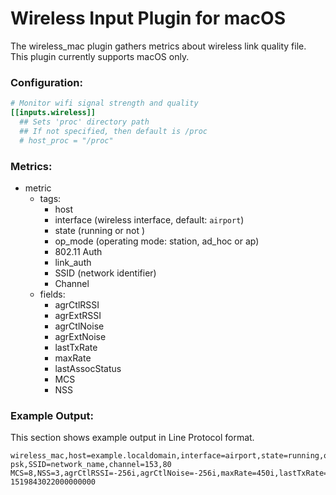 # Wireless Input Plugin for macOS

The wireless_mac plugin gathers metrics about wireless link quality file. This plugin currently supports macOS only.

### Configuration:

```toml
# Monitor wifi signal strength and quality
[[inputs.wireless]]
  ## Sets 'proc' directory path
  ## If not specified, then default is /proc
  # host_proc = "/proc"
```

### Metrics:

- metric
  - tags:
    - host
    - interface (wireless interface, default: `airport`)
    - state (running or not )
    - op_mode (operating mode: station, ad_hoc or ap)
    - 802.11 Auth
    - link_auth
    - SSID (network identifier)
    - Channel
  - fields:
    - agrCtlRSSI
    - agrExtRSSI
    - agrCtlNoise
    - agrExtNoise
    - lastTxRate
    - maxRate
    - lastAssocStatus
    - MCS
    - NSS

### Example Output:

This section shows example output in Line Protocol format.

```
wireless_mac,host=example.localdomain,interface=airport,state=running,op_mode=station,802.11_auth=open,link_auth=wpa2-psk,SSID=network_name,channel=153,80 MCS=8,NSS=3,agrCtlRSSI=-256i,agrCtlNoise=-256i,maxRate=450i,lastTxRate=100i,guardInterval=400 1519843022000000000
```

